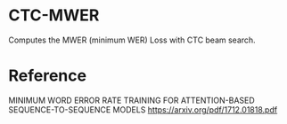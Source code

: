 # CTC-MWER
Computes the MWER (minimum WER) Loss with CTC beam search.

# Reference

MINIMUM WORD ERROR RATE TRAINING FOR ATTENTION-BASED SEQUENCE-TO-SEQUENCE MODELS
https://arxiv.org/pdf/1712.01818.pdf
